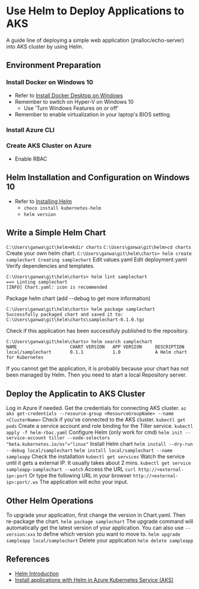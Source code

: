 # Use Helm to Deploy Applications to AKS
A guide line of deploying a simple web application (jmalloc/echo-server) into AKS cluster by using Helm.
<img src="image/helm_arch.jpg" alt="">
## Environment Preparation
### Install Docker on Windows 10
- Refer to [Install Docker Desktop on Windows](https://docs.docker.com/docker-for-windows/install/)
- Remember to switch on Hyper-V on Windows 10
    - Use 'Turn Windows Features on or off'  
- Remember to enable virtualization in your laptop's BIOS setting.
### Install Azure CLI
### Create AKS Cluster on Azure
- Enable RBAC
## Helm Installation and Configuration on Windows 10
- Refer to [Installing Helm](https://helm.sh/docs/using_helm/)
    - `choco install kubernetes-helm`
    - `helm version`
## Write a Simple Helm Chart
`C:\Users\ganwa\git\helm>mkdir charts`
`C:\Users\ganwa\git\helm>cd charts`
Create your own helm chart.
`C:\Users\ganwa\git\helm\charts> helm create samplechart
Creating samplechart`
Edit values.yaml
Edit deployment.yaml
Verify dependencies and templates.
```
C:\Users\ganwa\git\helm\charts> helm lint samplechart
==> Linting samplechart
[INFO] Chart.yaml: icon is recommended
```
Package helm chart (add --debug to get more information)
```
C:\Users\ganwa\git\helm\charts> helm package samplechart
Successfully packaged chart and saved it to: C:\Users\ganwa\git\helm\charts\samplechart-0.1.0.tgz
```
Check if this application has been successfuly published to the repository.
```
C:\Users\ganwa\git\helm\charts> helm search samplechart
NAME                    CHART VERSION   APP VERSION     DESCRIPTION
local/samplechart       0.1.1           1.0             A Helm chart for Kubernetes
```
If you cannot get the application, it is probably because your chart has not been managed by Helm. Then you need to start a local Repository server.
## Deploy the Applicatin to AKS Cluster
Log in Azure if needed.
Get the credentials for connecting AKS cluster.
`az aks get-credentials --resource-group <ResourceGroupName> --name <ClusterName>`
Check if you've connected to the AKS cluster.
`kubectl get pods`
Create a service account and role binding for the Tiller service.
`kubectl apply -f helm-rbac.yaml`
Configure Helm (only work for cmd)
`helm init --service-account tiller --node-selectors "beta.kubernetes.io/os"="linux"`
Install Helm chart
`helm install --dry-run --debug local/samplechart`
`helm install local/samplechart --name sampleapp`
Check the installation
`kubectl get services`
Watch the service until it gets a external IP. It usually takes about 2 mins.
`kubectl get service sampleapp-samplechart --watch`
Access the URL
`curl http://<external-ip>:port`
Or type the following URL in your browser
`http://<external-ip>:port/.ws`
The application will echo your input.

## Other Helm Operations
To upgrade your application, first change the version in Chart.yaml. Then re-package the chart.
`helm package samplechart`
The upgrade command will automatically get the latest version of your application. You can also use `--version:xxx` to define which version you want to move to.
`helm upgrade sampleapp local/samplechart`
Delete your application
`helm delete sampleapp`

## References
- [Helm Introduction](https://www.hi-linux.com/posts/21466.html)
- [Install applications with Helm in Azure Kubernetes Service (AKS)](https://docs.microsoft.com/en-us/azure/aks/kubernetes-helm)